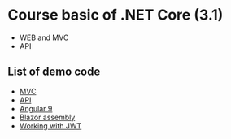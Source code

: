 # Course basic of .NET Core (3.1)

* WEB and MVC
* API

## List of demo code
* [MVC](https://github.com/up1/demo-dotnet-core-web)
* [API](https://github.com/up1/demo-dotnet-core-api)
* [Angular 9](https://github.com/up1/demo-angular-9-http)
* [Blazor assembly](https://github.com/up1/demo-blazor-assembly)
* [Working with JWT](https://github.com/up1/demo-dotnet-core-api-jwt)
